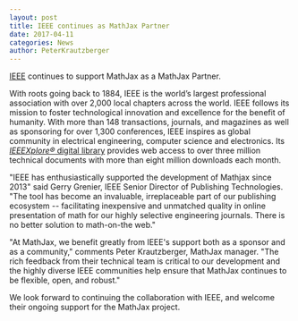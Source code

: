 ```yaml
---
layout: post
title: IEEE continues as MathJax Partner
date: 2017-04-11
categories: News
author: PeterKrautzberger
---
```


[IEEE](http://www.ieee.org/) continues to support MathJax as a MathJax Partner.

With roots going back to 1884, IEEE is the world’s largest professional association with over 2,000 local chapters across the world. IEEE follows its mission to foster technological innovation and excellence for the benefit of humanity.  With more than 148 transactions, journals, and magazines as well as sponsoring for over 1,300 conferences, IEEE inspires as global community in electrical engineering, computer science and electronics. Its [_IEEEXplore®_ digital library](https://ieeexplore.ieee.org/) provides web access to over three million technical documents with more than eight million downloads each month.

"IEEE has enthusiastically supported the development of Mathjax since 2013" said Gerry Grenier, IEEE Senior Director of Publishing Technologies. "The tool has become an invaluable, irreplaceable part of our publishing ecosystem -- facilitating inexpensive and unmatched quality in online presentation of math for our highly selective engineering journals. There is no better solution to math-on-the web."

"At MathJax, we benefit greatly from IEEE's support both as a sponsor and as a community," comments Peter Krautzberger, MathJax manager. "The rich feedback from their technical team is critical to our development and the highly diverse IEEE communities help ensure that MathJax continues to be flexible, open, and robust."

We look forward to continuing the collaboration with IEEE, and welcome their ongoing support for the MathJax project.
